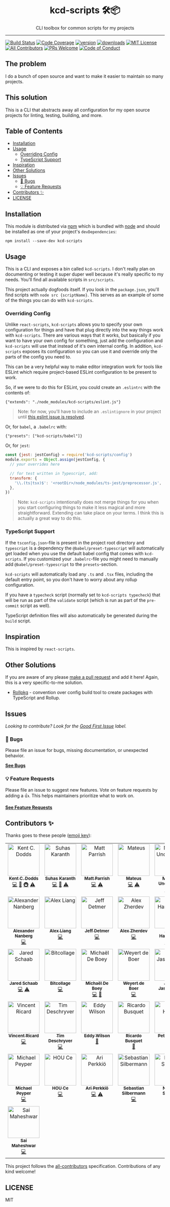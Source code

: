 <div align="center">
<h1>kcd-scripts 🛠📦</h1>

<p>CLI toolbox for common scripts for my projects</p>
</div>

---

<!-- prettier-ignore-start -->
[![Build Status][build-badge]][build]
[![Code Coverage][coverage-badge]][coverage]
[![version][version-badge]][package]
[![downloads][downloads-badge]][npmtrends]
[![MIT License][license-badge]][license]
[![All Contributors][all-contributors-badge]](#contributors-)
[![PRs Welcome][prs-badge]][prs]
[![Code of Conduct][coc-badge]][coc]
<!-- prettier-ignore-end -->

## The problem

I do a bunch of open source and want to make it easier to maintain so many
projects.

## This solution

This is a CLI that abstracts away all configuration for my open source projects
for linting, testing, building, and more.

## Table of Contents

<!-- START doctoc generated TOC please keep comment here to allow auto update -->
<!-- DON'T EDIT THIS SECTION, INSTEAD RE-RUN doctoc TO UPDATE -->

- [Installation](#installation)
- [Usage](#usage)
  - [Overriding Config](#overriding-config)
  - [TypeScript Support](#typescript-support)
- [Inspiration](#inspiration)
- [Other Solutions](#other-solutions)
- [Issues](#issues)
  - [🐛 Bugs](#-bugs)
  - [💡 Feature Requests](#-feature-requests)
- [Contributors ✨](#contributors-)
- [LICENSE](#license)

<!-- END doctoc generated TOC please keep comment here to allow auto update -->

## Installation

This module is distributed via [npm][npm] which is bundled with [node][node] and
should be installed as one of your project's `devDependencies`:

```
npm install --save-dev kcd-scripts
```

## Usage

This is a CLI and exposes a bin called `kcd-scripts`. I don't really plan on
documenting or testing it super duper well because it's really specific to my
needs. You'll find all available scripts in `src/scripts`.

This project actually dogfoods itself. If you look in the `package.json`, you'll
find scripts with `node src {scriptName}`. This serves as an example of some of
the things you can do with `kcd-scripts`.

### Overriding Config

Unlike `react-scripts`, `kcd-scripts` allows you to specify your own
configuration for things and have that plug directly into the way things work
with `kcd-scripts`. There are various ways that it works, but basically if you
want to have your own config for something, just add the configuration and
`kcd-scripts` will use that instead of it's own internal config. In addition,
`kcd-scripts` exposes its configuration so you can use it and override only the
parts of the config you need to.

This can be a very helpful way to make editor integration work for tools like
ESLint which require project-based ESLint configuration to be present to work.

So, if we were to do this for ESLint, you could create an `.eslintrc` with the
contents of:

```
{"extends": "./node_modules/kcd-scripts/eslint.js"}
```

> Note: for now, you'll have to include an `.eslintignore` in your project until
> [this eslint issue is resolved](https://github.com/eslint/eslint/issues/9227).

Or, for `babel`, a `.babelrc` with:

```
{"presets": ["kcd-scripts/babel"]}
```

Or, for `jest`:

```javascript
const {jest: jestConfig} = require('kcd-scripts/config')
module.exports = Object.assign(jestConfig, {
  // your overrides here

  // for test written in Typescript, add:
  transform: {
    '\\.(ts|tsx)$': '<rootDir>/node_modules/ts-jest/preprocessor.js',
  },
})
```

> Note: `kcd-scripts` intentionally does not merge things for you when you start
> configuring things to make it less magical and more straightforward. Extending
> can take place on your terms. I think this is actually a great way to do this.

### TypeScript Support

If the `tsconfig.json`-file is present in the project root directory and
`typescript` is a dependency the `@babel/preset-typescript` will automatically
get loaded when you use the default babel config that comes with `kcd-scripts`.
If you customized your `.babelrc`-file you might need to manually add
`@babel/preset-typescript` to the `presets`-section.

`kcd-scripts` will automatically load any `.ts` and `.tsx` files, including the
default entry point, so you don't have to worry about any rollup configuration.

If you have a `typecheck` script (normally set to `kcd-scripts typecheck`) that
will be run as part of the `validate` script (which is run as part of the
`pre-commit` script as well).

TypeScript definition files will also automatically be generated during the
`build` script.

## Inspiration

This is inspired by `react-scripts`.

## Other Solutions

If you are aware of any please [make a pull request][prs] and add it here!
Again, this is a very specific-to-me solution.

- [Rollpkg](https://github.com/rafgraph/rollpkg) - convention over config build
  tool to create packages with TypeScript and Rollup.

## Issues

_Looking to contribute? Look for the [Good First Issue][good-first-issue]
label._

### 🐛 Bugs

Please file an issue for bugs, missing documentation, or unexpected behavior.

[**See Bugs**][bugs]

### 💡 Feature Requests

Please file an issue to suggest new features. Vote on feature requests by adding
a 👍. This helps maintainers prioritize what to work on.

[**See Feature Requests**][requests]

## Contributors ✨

Thanks goes to these people ([emoji key][emojis]):

<!-- ALL-CONTRIBUTORS-LIST:START - Do not remove or modify this section -->
<!-- prettier-ignore-start -->
<!-- markdownlint-disable -->
<table>
  <tbody>
    <tr>
      <td align="center" valign="top" width="14.28%"><a href="https://kentcdodds.com"><img src="https://avatars.githubusercontent.com/u/1500684?v=3?s=100" width="100px;" alt="Kent C. Dodds"/><br /><sub><b>Kent C. Dodds</b></sub></a><br /><a href="https://github.com/kentcdodds/kcd-scripts/commits?author=kentcdodds" title="Code">💻</a> <a href="https://github.com/kentcdodds/kcd-scripts/commits?author=kentcdodds" title="Documentation">📖</a> <a href="#infra-kentcdodds" title="Infrastructure (Hosting, Build-Tools, etc)">🚇</a> <a href="https://github.com/kentcdodds/kcd-scripts/commits?author=kentcdodds" title="Tests">⚠️</a></td>
      <td align="center" valign="top" width="14.28%"><a href="https://github.com/sudo-suhas"><img src="https://avatars2.githubusercontent.com/u/22251956?v=4?s=100" width="100px;" alt="Suhas Karanth"/><br /><sub><b>Suhas Karanth</b></sub></a><br /><a href="https://github.com/kentcdodds/kcd-scripts/commits?author=sudo-suhas" title="Code">💻</a> <a href="https://github.com/kentcdodds/kcd-scripts/issues?q=author%3Asudo-suhas" title="Bug reports">🐛</a> <a href="https://github.com/kentcdodds/kcd-scripts/commits?author=sudo-suhas" title="Tests">⚠️</a></td>
      <td align="center" valign="top" width="14.28%"><a href="https://github.com/pbomb"><img src="https://avatars0.githubusercontent.com/u/1402095?v=4?s=100" width="100px;" alt="Matt Parrish"/><br /><sub><b>Matt Parrish</b></sub></a><br /><a href="https://github.com/kentcdodds/kcd-scripts/commits?author=pbomb" title="Code">💻</a> <a href="https://github.com/kentcdodds/kcd-scripts/commits?author=pbomb" title="Tests">⚠️</a></td>
      <td align="center" valign="top" width="14.28%"><a href="https://github.com/mateuscb"><img src="https://avatars3.githubusercontent.com/u/1319157?v=4?s=100" width="100px;" alt="Mateus"/><br /><sub><b>Mateus</b></sub></a><br /><a href="https://github.com/kentcdodds/kcd-scripts/commits?author=mateuscb" title="Code">💻</a> <a href="https://github.com/kentcdodds/kcd-scripts/commits?author=mateuscb" title="Tests">⚠️</a></td>
      <td align="center" valign="top" width="14.28%"><a href="http://macklin.underdown.me"><img src="https://avatars1.githubusercontent.com/u/2344137?v=4?s=100" width="100px;" alt="Macklin Underdown"/><br /><sub><b>Macklin Underdown</b></sub></a><br /><a href="https://github.com/kentcdodds/kcd-scripts/commits?author=macklinu" title="Code">💻</a> <a href="https://github.com/kentcdodds/kcd-scripts/commits?author=macklinu" title="Tests">⚠️</a></td>
      <td align="center" valign="top" width="14.28%"><a href="https://github.com/stereobooster"><img src="https://avatars2.githubusercontent.com/u/179534?v=4?s=100" width="100px;" alt="stereobooster"/><br /><sub><b>stereobooster</b></sub></a><br /><a href="https://github.com/kentcdodds/kcd-scripts/commits?author=stereobooster" title="Code">💻</a> <a href="https://github.com/kentcdodds/kcd-scripts/commits?author=stereobooster" title="Tests">⚠️</a></td>
      <td align="center" valign="top" width="14.28%"><a href="http://dsds.io"><img src="https://avatars0.githubusercontent.com/u/410792?v=4?s=100" width="100px;" alt="Dony Sukardi"/><br /><sub><b>Dony Sukardi</b></sub></a><br /><a href="https://github.com/kentcdodds/kcd-scripts/issues?q=author%3Adonysukardi" title="Bug reports">🐛</a> <a href="https://github.com/kentcdodds/kcd-scripts/commits?author=donysukardi" title="Code">💻</a></td>
    </tr>
    <tr>
      <td align="center" valign="top" width="14.28%"><a href="https://alexandernanberg.com"><img src="https://avatars3.githubusercontent.com/u/8997319?v=4?s=100" width="100px;" alt="Alexander Nanberg"/><br /><sub><b>Alexander Nanberg</b></sub></a><br /><a href="https://github.com/kentcdodds/kcd-scripts/commits?author=alexandernanberg" title="Code">💻</a></td>
      <td align="center" valign="top" width="14.28%"><a href="https://github.com/fobbyal"><img src="https://avatars2.githubusercontent.com/u/7818365?v=4?s=100" width="100px;" alt="Alex Liang"/><br /><sub><b>Alex Liang</b></sub></a><br /><a href="https://github.com/kentcdodds/kcd-scripts/commits?author=fobbyal" title="Code">💻</a></td>
      <td align="center" valign="top" width="14.28%"><a href="http://www.jeffdetmer.com"><img src="https://avatars1.githubusercontent.com/u/649578?v=4?s=100" width="100px;" alt="Jeff Detmer"/><br /><sub><b>Jeff Detmer</b></sub></a><br /><a href="https://github.com/kentcdodds/kcd-scripts/commits?author=shellthor" title="Code">💻</a></td>
      <td align="center" valign="top" width="14.28%"><a href="https://twitter.com/endymion_r"><img src="https://avatars3.githubusercontent.com/u/93752?v=4?s=100" width="100px;" alt="Alex Zherdev"/><br /><sub><b>Alex Zherdev</b></sub></a><br /><a href="https://github.com/kentcdodds/kcd-scripts/commits?author=alexzherdev" title="Code">💻</a></td>
      <td align="center" valign="top" width="14.28%"><a href="https://github.com/adamdharrington"><img src="https://avatars0.githubusercontent.com/u/5477801?v=4?s=100" width="100px;" alt="Adam Harrington"/><br /><sub><b>Adam Harrington</b></sub></a><br /><a href="https://github.com/kentcdodds/kcd-scripts/commits?author=adamdharrington" title="Code">💻</a> <a href="https://github.com/kentcdodds/kcd-scripts/commits?author=adamdharrington" title="Tests">⚠️</a></td>
      <td align="center" valign="top" width="14.28%"><a href="https://afontcu.dev"><img src="https://avatars0.githubusercontent.com/u/9197791?v=4?s=100" width="100px;" alt="Adrià Fontcuberta"/><br /><sub><b>Adrià Fontcuberta</b></sub></a><br /><a href="https://github.com/kentcdodds/kcd-scripts/commits?author=afontcu" title="Code">💻</a></td>
      <td align="center" valign="top" width="14.28%"><a href="https://codefund.io"><img src="https://avatars2.githubusercontent.com/u/12481?v=4?s=100" width="100px;" alt="Eric Berry"/><br /><sub><b>Eric Berry</b></sub></a><br /><a href="#fundingFinding-coderberry" title="Funding Finding">🔍</a></td>
    </tr>
    <tr>
      <td align="center" valign="top" width="14.28%"><a href="https://github.com/schaab"><img src="https://avatars0.githubusercontent.com/u/1103255?v=4?s=100" width="100px;" alt="Jared Schaab"/><br /><sub><b>Jared Schaab</b></sub></a><br /><a href="https://github.com/kentcdodds/kcd-scripts/commits?author=schaab" title="Code">💻</a> <a href="https://github.com/kentcdodds/kcd-scripts/commits?author=schaab" title="Tests">⚠️</a></td>
      <td align="center" valign="top" width="14.28%"><a href="https://www.linkedin.com/in/serkan-sipahi-59b20081/"><img src="https://avatars2.githubusercontent.com/u/1880749?v=4?s=100" width="100px;" alt="Bitcollage"/><br /><sub><b>Bitcollage</b></sub></a><br /><a href="https://github.com/kentcdodds/kcd-scripts/commits?author=SerkanSipahi" title="Code">💻</a></td>
      <td align="center" valign="top" width="14.28%"><a href="https://michaeldeboey.be"><img src="https://avatars3.githubusercontent.com/u/6643991?v=4?s=100" width="100px;" alt="Michaël De Boey"/><br /><sub><b>Michaël De Boey</b></sub></a><br /><a href="https://github.com/kentcdodds/kcd-scripts/commits?author=MichaelDeBoey" title="Code">💻</a> <a href="https://github.com/kentcdodds/kcd-scripts/pulls?q=is%3Apr+reviewed-by%3AMichaelDeBoey" title="Reviewed Pull Requests">👀</a></td>
      <td align="center" valign="top" width="14.28%"><a href="https://github.com/weyert"><img src="https://avatars3.githubusercontent.com/u/7049?v=4?s=100" width="100px;" alt="Weyert de Boer"/><br /><sub><b>Weyert de Boer</b></sub></a><br /><a href="https://github.com/kentcdodds/kcd-scripts/commits?author=weyert" title="Code">💻</a></td>
      <td align="center" valign="top" width="14.28%"><a href="https://kubajastrz.com"><img src="https://avatars0.githubusercontent.com/u/6443113?v=4?s=100" width="100px;" alt="Jakub Jastrzębski"/><br /><sub><b>Jakub Jastrzębski</b></sub></a><br /><a href="https://github.com/kentcdodds/kcd-scripts/commits?author=KubaJastrz" title="Code">💻</a></td>
      <td align="center" valign="top" width="14.28%"><a href="https://github.com/Lukas-Kullmann"><img src="https://avatars0.githubusercontent.com/u/387547?v=4?s=100" width="100px;" alt="Lukas"/><br /><sub><b>Lukas</b></sub></a><br /><a href="https://github.com/kentcdodds/kcd-scripts/commits?author=Lukas-Kullmann" title="Code">💻</a> <a href="https://github.com/kentcdodds/kcd-scripts/commits?author=Lukas-Kullmann" title="Documentation">📖</a></td>
      <td align="center" valign="top" width="14.28%"><a href="https://github.com/mihar-22"><img src="https://avatars2.githubusercontent.com/u/14304599?v=4?s=100" width="100px;" alt="Rahim Alwer"/><br /><sub><b>Rahim Alwer</b></sub></a><br /><a href="https://github.com/kentcdodds/kcd-scripts/commits?author=mihar-22" title="Code">💻</a></td>
    </tr>
    <tr>
      <td align="center" valign="top" width="14.28%"><a href="https://github.com/ghostd"><img src="https://avatars1.githubusercontent.com/u/1098399?v=4?s=100" width="100px;" alt="Vincent Ricard"/><br /><sub><b>Vincent Ricard</b></sub></a><br /><a href="https://github.com/kentcdodds/kcd-scripts/commits?author=ghostd" title="Code">💻</a></td>
      <td align="center" valign="top" width="14.28%"><a href="http://timdeschryver.dev"><img src="https://avatars1.githubusercontent.com/u/28659384?v=4?s=100" width="100px;" alt="Tim Deschryver"/><br /><sub><b>Tim Deschryver</b></sub></a><br /><a href="https://github.com/kentcdodds/kcd-scripts/commits?author=timdeschryver" title="Code">💻</a></td>
      <td align="center" valign="top" width="14.28%"><a href="https://github.com/eddyw"><img src="https://avatars0.githubusercontent.com/u/1407526?v=4?s=100" width="100px;" alt="Eddy Wilson"/><br /><sub><b>Eddy Wilson</b></sub></a><br /><a href="https://github.com/kentcdodds/kcd-scripts/pulls?q=is%3Apr+reviewed-by%3Aeddyw" title="Reviewed Pull Requests">👀</a></td>
      <td align="center" valign="top" width="14.28%"><a href="https://ricardobusquet.com"><img src="https://avatars1.githubusercontent.com/u/7198302?v=4?s=100" width="100px;" alt="Ricardo Busquet"/><br /><sub><b>Ricardo Busquet</b></sub></a><br /><a href="https://github.com/kentcdodds/kcd-scripts/pulls?q=is%3Apr+reviewed-by%3Arbusquet" title="Reviewed Pull Requests">👀</a></td>
      <td align="center" valign="top" width="14.28%"><a href="http://peter.hozak.info/"><img src="https://avatars0.githubusercontent.com/u/1087670?v=4?s=100" width="100px;" alt="Peter Hozák"/><br /><sub><b>Peter Hozák</b></sub></a><br /><a href="https://github.com/kentcdodds/kcd-scripts/pulls?q=is%3Apr+reviewed-by%3Aaprillion" title="Reviewed Pull Requests">👀</a></td>
      <td align="center" valign="top" width="14.28%"><a href="https://github.com/marcosvega91"><img src="https://avatars2.githubusercontent.com/u/5365582?v=4?s=100" width="100px;" alt="Marco Moretti"/><br /><sub><b>Marco Moretti</b></sub></a><br /><a href="https://github.com/kentcdodds/kcd-scripts/commits?author=marcosvega91" title="Code">💻</a></td>
      <td align="center" valign="top" width="14.28%"><a href="http://rafgraph.dev"><img src="https://avatars0.githubusercontent.com/u/11911299?v=4?s=100" width="100px;" alt="Rafael Pedicini"/><br /><sub><b>Rafael Pedicini</b></sub></a><br /><a href="https://github.com/kentcdodds/kcd-scripts/commits?author=rafgraph" title="Documentation">📖</a></td>
    </tr>
    <tr>
      <td align="center" valign="top" width="14.28%"><a href="https://github.com/mpeyper"><img src="https://avatars0.githubusercontent.com/u/23029903?v=4?s=100" width="100px;" alt="Michael Peyper"/><br /><sub><b>Michael Peyper</b></sub></a><br /><a href="https://github.com/kentcdodds/kcd-scripts/commits?author=mpeyper" title="Code">💻</a></td>
      <td align="center" valign="top" width="14.28%"><a href="https://www.zhihu.com/people/lucas-hc/activities"><img src="https://avatars.githubusercontent.com/u/19988985?v=4?s=100" width="100px;" alt="HOU Ce"/><br /><sub><b>HOU Ce</b></sub></a><br /><a href="https://github.com/kentcdodds/kcd-scripts/commits?author=HOUCe" title="Code">💻</a></td>
      <td align="center" valign="top" width="14.28%"><a href="https://codepen.io/ariperkkio/"><img src="https://avatars.githubusercontent.com/u/14806298?v=4?s=100" width="100px;" alt="Ari Perkkiö"/><br /><sub><b>Ari Perkkiö</b></sub></a><br /><a href="https://github.com/kentcdodds/kcd-scripts/commits?author=AriPerkkio" title="Code">💻</a> <a href="https://github.com/kentcdodds/kcd-scripts/commits?author=AriPerkkio" title="Tests">⚠️</a></td>
      <td align="center" valign="top" width="14.28%"><a href="https://solverfox.dev"><img src="https://avatars.githubusercontent.com/u/12292047?v=4?s=100" width="100px;" alt="Sebastian Silbermann"/><br /><sub><b>Sebastian Silbermann</b></sub></a><br /><a href="https://github.com/kentcdodds/kcd-scripts/commits?author=eps1lon" title="Code">💻</a></td>
      <td align="center" valign="top" width="14.28%"><a href="https://github.com/nstepien"><img src="https://avatars.githubusercontent.com/u/567105?v=4?s=100" width="100px;" alt="Nicolas Stepien"/><br /><sub><b>Nicolas Stepien</b></sub></a><br /><a href="https://github.com/kentcdodds/kcd-scripts/commits?author=nstepien" title="Code">💻</a></td>
      <td align="center" valign="top" width="14.28%"><a href="https://github.com/KSVarun"><img src="https://avatars.githubusercontent.com/u/15784650?v=4?s=100" width="100px;" alt="Varun"/><br /><sub><b>Varun</b></sub></a><br /><a href="https://github.com/kentcdodds/kcd-scripts/commits?author=KSVarun" title="Documentation">📖</a></td>
      <td align="center" valign="top" width="14.28%"><a href="https://nickmccurdy.com/"><img src="https://avatars.githubusercontent.com/u/927220?v=4?s=100" width="100px;" alt="Nick McCurdy"/><br /><sub><b>Nick McCurdy</b></sub></a><br /><a href="https://github.com/kentcdodds/kcd-scripts/commits?author=nickmccurdy" title="Code">💻</a></td>
    </tr>
    <tr>
      <td align="center" valign="top" width="14.28%"><a href="https://github.com/SaiMaheshwarReddy"><img src="https://avatars.githubusercontent.com/u/61627080?v=4?s=100" width="100px;" alt="Sai Maheshwar"/><br /><sub><b>Sai Maheshwar</b></sub></a><br /><a href="https://github.com/kentcdodds/kcd-scripts/commits?author=SaiMaheshwarReddy" title="Code">💻</a></td>
    </tr>
  </tbody>
</table>

<!-- markdownlint-restore -->
<!-- prettier-ignore-end -->

<!-- ALL-CONTRIBUTORS-LIST:END -->

This project follows the [all-contributors][all-contributors] specification.
Contributions of any kind welcome!

## LICENSE

MIT

<!-- prettier-ignore-start -->
[npm]: https://www.npmjs.com
[node]: https://nodejs.org
[build-badge]: https://img.shields.io/github/workflow/status/kentcdodds/kcd-scripts/validate?logo=github&style=flat-square
[build]: https://github.com/kentcdodds/kcd-scripts/actions?query=workflow%3Avalidate
[coverage-badge]: https://img.shields.io/codecov/c/github/kentcdodds/kcd-scripts.svg?style=flat-square
[coverage]: https://codecov.io/github/kentcdodds/kcd-scripts
[version-badge]: https://img.shields.io/npm/v/kcd-scripts.svg?style=flat-square
[package]: https://www.npmjs.com/package/kcd-scripts
[downloads-badge]: https://img.shields.io/npm/dm/kcd-scripts.svg?style=flat-square
[npmtrends]: http://www.npmtrends.com/kcd-scripts
[license-badge]: https://img.shields.io/npm/l/kcd-scripts.svg?style=flat-square
[license]: https://github.com/kentcdodds/kcd-scripts/blob/master/LICENSE
[prs-badge]: https://img.shields.io/badge/PRs-welcome-brightgreen.svg?style=flat-square
[prs]: http://makeapullrequest.com
[coc-badge]: https://img.shields.io/badge/code%20of-conduct-ff69b4.svg?style=flat-square
[coc]: https://github.com/kentcdodds/kcd-scripts/blob/master/other/CODE_OF_CONDUCT.md
[emojis]: https://github.com/all-contributors/all-contributors#emoji-key
[all-contributors]: https://github.com/all-contributors/all-contributors
[all-contributors-badge]: https://img.shields.io/github/all-contributors/kentcdodds/kcd-scripts?color=orange&style=flat-square
[bugs]: https://github.com/kentcdodds/kcd-scripts/issues?utf8=%E2%9C%93&q=is%3Aissue+is%3Aopen+sort%3Acreated-desc+label%3Abug
[requests]: https://github.com/kentcdodds/kcd-scripts/issues?utf8=%E2%9C%93&q=is%3Aissue+is%3Aopen+sort%3Areactions-%2B1-desc+label%3Aenhancement
[good-first-issue]: https://github.com/kentcdodds/kcd-scripts/issues?utf8=%E2%9C%93&q=is%3Aissue+is%3Aopen+sort%3Areactions-%2B1-desc+label%3Aenhancement+label%3A%22good+first+issue%22
<!-- prettier-ignore-end -->
